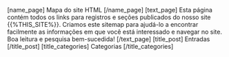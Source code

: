 [name_page] Mapa do site HTML [/name_page] 
[text_page] Esta página contém todos os links para registros e seções publicados do nosso site {{%THIS_SITE%}}. Criamos este sitemap para ajudá-lo a encontrar facilmente as informações em que você está interessado e navegar no site. Boa leitura e pesquisa bem-sucedida! [/text_page] 
[title_post] Entradas [/title_post] 
[title_categories] Categorias [/title_categories]